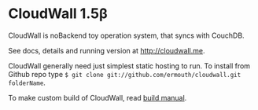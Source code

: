 # CloudWall 1.5β
CloudWall is noBackend toy operation system, that syncs with CouchDB.

See docs, details and running version at http://cloudwall.me.

CloudWall generally need just simplest static hosting to run. To install from Github repo type `$ git clone git://github.com/ermouth/cloudwall.git folderName`.

To make custom build of CloudWall, read [build manual](http://cloudwall.me/1.5/os/docs/build.html).
